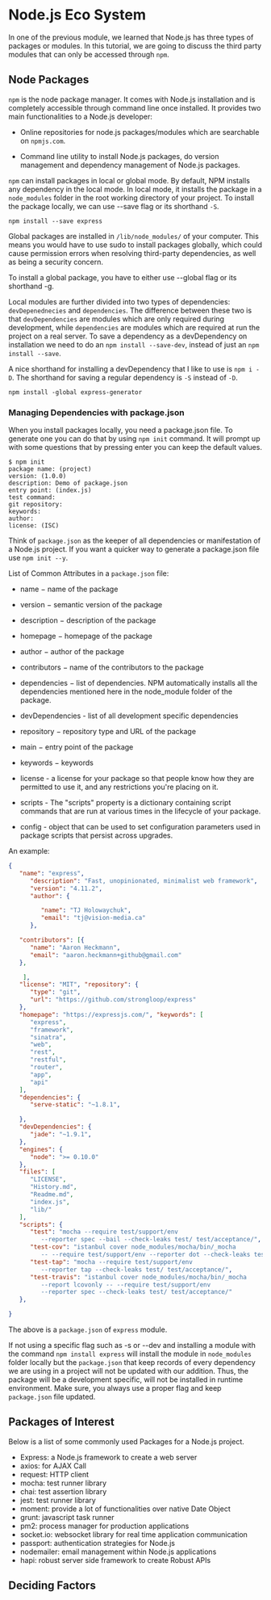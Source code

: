 # Node.js Eco System

In one of the previous module, we learned that Node.js has three types of packages or modules. In this tutorial, we are going to discuss the third party modules that can only be accessed through `npm`.

## Node Packages

`npm` is the node package manager. It comes with Node.js installation and is completely accessible through command line once installed. It provides two main functionalities to a Node.js developer:

- Online repositories for node.js packages/modules which are searchable on `npmjs.com`.

- Command line utility to install Node.js packages, do version management and dependency management of Node.js packages.

`npm` can install packages in local or global mode. By default, NPM installs any dependency in the local mode. In local mode, it installs the package in a `node_modules` folder in the root working directory of your project. To install the package locally, we can use --save flag or its shorthand `-S`.

```shell
npm install --save express
```

Global packages are installed in `/lib/node_modules/` of your computer. This means you would have to use sudo to install packages globally, which could cause permission errors when resolving third-party dependencies, as well as being a security concern.

To install a global package, you have to either use --global flag or its shorthand -g.

Local modules are further divided into two types of dependencies: `devDepenednecies` and `dependencies`. The difference between these two is that `devDependencies` are modules which are only required during development, while `dependencies` are modules which are required at run the project on a real server. To save a dependency as a devDependency on installation we need to do an `npm install --save-dev`, instead of just an `npm install --save`.

A nice shorthand for installing a devDependency that I like to use is `npm i -D`. The shorthand for saving a regular dependency is `-S` instead of `-D`.

```shell
npm install -global express-generator
```

### Managing Dependencies with package.json

When you install packages locally, you need a package.json file. To generate one you can do that by using `npm init` command. It will prompt up with some questions that by pressing enter you can keep the default values.

```shell
$ npm init
package name: (project)
version: (1.0.0)
description: Demo of package.json
entry point: (index.js)
test command:
git repository:
keywords:
author:
license: (ISC)
```

Think of `package.json` as the keeper of all dependencies or manifestation of a Node.js project. If you want a quicker way to generate a package.json file use `npm init --y`.

List of Common Attributes in a `package.json` file:

- name − name of the package

- version − semantic version of the package

- description − description of the package

- homepage − homepage of the package

- author − author of the package

- contributors − name of the contributors to the package

- dependencies − list of dependencies. NPM automatically installs all the dependencies mentioned here in the node_module folder of the package.

- devDependencies - list of all development specific dependencies

- repository − repository type and URL of the package

- main − entry point of the package

- keywords − keywords

- license - a license for your package so that people know how they are permitted to use it, and any restrictions you're placing on it.

- scripts - The "scripts" property is a dictionary containing script commands that are run at various times in the lifecycle of your package.

- config - object that can be used to set configuration parameters used in package scripts that persist across upgrades.

An example:

```json
{
   "name": "express",
      "description": "Fast, unopinionated, minimalist web framework",
      "version": "4.11.2",
      "author": {

         "name": "TJ Holowaychuk",
         "email": "tj@vision-media.ca"
      },

   "contributors": [{
      "name": "Aaron Heckmann",
      "email": "aaron.heckmann+github@gmail.com"
   },

    ],
   "license": "MIT", "repository": {
      "type": "git",
      "url": "https://github.com/strongloop/express"
   },
   "homepage": "https://expressjs.com/", "keywords": [
      "express",
      "framework",
      "sinatra",
      "web",
      "rest",
      "restful",
      "router",
      "app",
      "api"
   ],
   "dependencies": {
      "serve-static": "~1.8.1",

   },
   "devDependencies": {
      "jade": "~1.9.1",
   },
   "engines": {
      "node": ">= 0.10.0"
   },
   "files": [
      "LICENSE",
      "History.md",
      "Readme.md",
      "index.js",
      "lib/"
   ],
   "scripts": {
      "test": "mocha --require test/support/env
         --reporter spec --bail --check-leaks test/ test/acceptance/",
      "test-cov": "istanbul cover node_modules/mocha/bin/_mocha
         -- --require test/support/env --reporter dot --check-leaks test/ test/acceptance/",
      "test-tap": "mocha --require test/support/env
         --reporter tap --check-leaks test/ test/acceptance/",
      "test-travis": "istanbul cover node_modules/mocha/bin/_mocha
         --report lcovonly -- --require test/support/env
         --reporter spec --check-leaks test/ test/acceptance/"
   },

}
```

The above is a `package.json` of `express` module.

If not using a specific flag such as -s or --dev and installing a module with the command `npm install express` will install the module in `node_modules` folder locally but the `package.json` that keep records of every dependency we are using in a project will not be updated with our addition. Thus, the package will be a development specific, will not be installed in runtime environment. Make sure, you always use a proper flag and keep `package.json` file updated.

## Packages of Interest

Below is a list of some commonly used Packages for a Node.js project.

- Express: a Node.js framework to create a web server
- axios: for AJAX Call
- request: HTTP client
- mocha: test runner library
- chai: test assertion library
- jest: test runner library
- moment: provide a lot of functionalities over native Date Object
- grunt: javascript task runner
- pm2: process manager for production applications
- socket.io: websocket library for real time application communication
- passport: authentication strategies for Node.js
- nodemailer: email management within Node.js applications
- hapi: robust server side framework to create Robust APIs

## Deciding Factors
